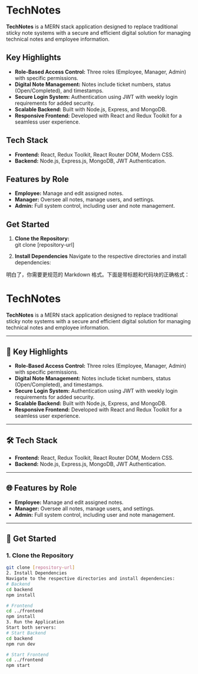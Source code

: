 # TechNotes

**TechNotes** is a MERN stack application designed to replace traditional sticky note systems with a secure and efficient digital solution for managing technical notes and employee information.

## Key Highlights

- **Role-Based Access Control:** Three roles (Employee, Manager, Admin) with specific permissions.  
- **Digital Note Management:** Notes include ticket numbers, status (Open/Completed), and timestamps.  
- **Secure Login System:** Authentication using JWT with weekly login requirements for added security.  
- **Scalable Backend:** Built with Node.js, Express, and MongoDB.  
- **Responsive Frontend:** Developed with React and Redux Toolkit for a seamless user experience.

## Tech Stack

- **Frontend:** React, Redux Toolkit, React Router DOM, Modern CSS.  
- **Backend:** Node.js, Express.js, MongoDB, JWT Authentication.

## Features by Role

- **Employee:** Manage and edit assigned notes.  
- **Manager:** Oversee all notes, manage users, and settings.  
- **Admin:** Full system control, including user and note management.

## Get Started

1. **Clone the Repository:**  
   git clone [repository-url]
   
2. **Install Dependencies**
  Navigate to the respective directories and install dependencies:


明白了，你需要更规范的 Markdown 格式。下面是带标题和代码块的正确格式：
# TechNotes

**TechNotes** is a MERN stack application designed to replace traditional sticky note systems with a secure and efficient digital solution for managing technical notes and employee information.

---

## 🔑 Key Highlights

- **Role-Based Access Control:** Three roles (Employee, Manager, Admin) with specific permissions.  
- **Digital Note Management:** Notes include ticket numbers, status (Open/Completed), and timestamps.  
- **Secure Login System:** Authentication using JWT with weekly login requirements for added security.  
- **Scalable Backend:** Built with Node.js, Express, and MongoDB.  
- **Responsive Frontend:** Developed with React and Redux Toolkit for a seamless user experience.

---

## 🛠️ Tech Stack

- **Frontend:** React, Redux Toolkit, React Router DOM, Modern CSS.  
- **Backend:** Node.js, Express.js, MongoDB, JWT Authentication.

---

## 🌐 Features by Role

- **Employee:** Manage and edit assigned notes.  
- **Manager:** Oversee all notes, manage users, and settings.  
- **Admin:** Full system control, including user and note management.

---

## 🚀 Get Started

### 1. Clone the Repository
```bash
git clone [repository-url]
2. Install Dependencies
Navigate to the respective directories and install dependencies:
# Backend
cd backend
npm install

# Frontend
cd ../frontend
npm install
3. Run the Application
Start both servers:
# Start Backend
cd backend
npm run dev

# Start Frontend
cd ../frontend
npm start
